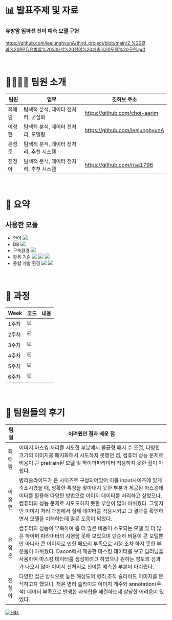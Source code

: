 # 📊 발표주제 및 자료
### 유방암 임파선 전이 예측 모델 구현
https://github.com/leejunghyunA/third_project/blob/main/2.%20결과%20PPT/유방암%20임파선%20전이%20예측%20모델%20구현.pdf

<br/>

# 👩‍👩‍👧‍👧 팀원 소개

| 팀원 | 업무 | 깃허브 주소 |
| ------ | -- | ----------- |
| 최애림 | 탐색적 분석, 데이터 전처리, 군집화 | https://github.com/choi-aerim |
| 이정현 | 탐색적 분석, 데이터 전처리, 모델링 | https://github.com/leejunghyunA |
| 윤정준 | 탐색적 분석, 데이터 전처리, 추천 시스템 | |
| 진청아 | 탐색적 분석, 데이터 전처리, 추천 시스템 | https://github.com/risa1796 |

<br/>

# 🌱 요약


## 사용한 모듈
- 언어 <img src="https://img.shields.io/badge/python-3776AB?style=flat-square&logo=python&logoColor=white"/>
- DB <img src="https://img.shields.io/badge/oracle-F80000?style=flat-square&logo=oracle&logoColor=white"/> 
- 구축환경 <img src="https://img.shields.io/badge/github-181717?style=flat-square&logo=github&logoColor=white"/> 
- 활용 기술 <img src="https://img.shields.io/badge/Scikit_learn-F7931E?style=flat-square&logo=scikit-learn&logoColor=black"/> <img src="https://img.shields.io/badge/Surprise-3776AB?"/> <img src="https://img.shields.io/badge/Pycaret-3776AB?"/>
- 통합 개발 환경 <img src="https://img.shields.io/badge/Anaconda-44A833?style=flat-square&logo=Anaconda&logoColor=black"/> <img src="https://img.shields.io/badge/Jupyter Notebook-F37626?style=flat-square&logo=Jupyter&logoColor=black"/>

<br/>

# 📣 과정


| Week | 코드 | 내용|
| ------ | -- | ----------- |
| 1주차 | ☑️ |  |
| 2주차 | ☑️ |  |
| 3주차 | ☑️ |  |
| 4주차 | ☑️ | |
| 5주차 | ☑️ | |
| 6주차 | ☑️ |  |

<br/>

# 💬 팀원들의 후기 

| 팀원 | 어려웠던 점과 배운 점 | 
| ------ | -- | 
| 최애림 | 이미지 마스킹 처리를 시도한 부분에서 불균형 패치 수 조절, 다양한 크기의 이미지를 패치화해서 시도하지 못했던 점, 컴퓨터 성능 문제로  비용이 큰 pretrain된 모델 및 하이퍼파라미터 적용하지 못한 점이 아쉽다. | 
| 이정현 | 병리슬라이드가 큰 사이즈로 구성되어있어 이를 input사이즈에 맞게 축소시켰을 때, 정확한 특징을 찾아내지 못한 부분과 제공된 마스킹데이터를 활용해 다양한 방법으로 이미지 데이터를 처리하고 싶었으나, 컴퓨터의 성능 문제로 시도도하지 못한 부분이 많아 아쉬웠다. 그렇지만 이미지 처리 과정에서 실제 데이터를 적용시키고 그 결과를 확인하면서 모델을 이해하는데 많은 도움이 되었다. |
| 윤정준 | 컴퓨터의 성능이 부족하여 좀 더 많은 비용이 소모되는 모델 및 더 많은 하이퍼 파라미터의 시행을 못해 보았으며 단순히 비용이 큰 모델뿐만 아니라 큰 이미지로 인한 메모리 부족으로 시행 조차 하지 못한 부분들이 아쉬웠다. Dacon에서 제공한 마스킹 데이터를 보고 딥러닝을 사용하여 마스킹 데이터를 생성하려고 하였으나 원하는 정도의 성과가 나오지 않아 이미지 전처리로 전이를 예측한 부분이 아쉬웠다.| 
| 진청아 | 다양한 접근 방식으로 높은 해상도의 병리 조직 슬라이드 이미지를 분석하고자 했으나, 적은 병리 슬라이드 이미지 개수와 annotation(주석) 데이터 부족으로 발생한 과적합을 해결하는데 상당한 어려움이 있었다. | 

[![Hits](https://hits.seeyoufarm.com/api/count/incr/badge.svg?url=https%3A%2F%2Fgithub.com%2FleejunghyunA%2Fthird_project&count_bg=%23D54A1C&title_bg=%23555555&icon=myspace.svg&icon_color=%23E7E7E7&title=hits&edge_flat=false)](https://hits.seeyoufarm.com)
